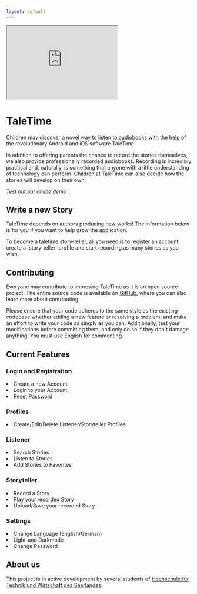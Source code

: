 ```yaml
---
layout: default
---
```


<div id="app" class="d-none d-md-block">
    <iframe title="Test"
            width="300"
            height="200"
            src="https://taletime-2022.web.app/#/"
            ></iframe>
    
</div>



# TaleTime

Children may discover a novel way to listen to audiobooks with the help of the revolutionary Android and iOS software TaleTime.

In addition to offering parents the chance to record the stories themselves, we also provide professionally recorded audiobooks. Recording is incredibly practical and, naturally, is something that anyone with a little understanding of technology can perform. Children at TaleTime can also decide how the stories will develop on their own.

<!-- <div class="d-lg-none">
    <p class="lead">
        <a href="app">Test out our online demo!</a>
    </p>
</div> -->
*[Test out our online demo](https://taletime-2022.web.app/#/)*

## Write a new Story

TaleTime depends on authors producing new works! The information below is for you if you want to help grow the application.

To become a taletime story-teller, all you need is to register an account, create a 'story-teller' profile and start recording as many stories as you wish. 


## Contributing

Everyone may contribute to improving TaleTime as it is an open source project. The entire source code is available on [GitHub](https://github.com/TaleTime/TaleTime_2/tree/main/taletime),  where you can also learn more about contributing.

Please ensure that your code adheres to the same style as the existing codebase whether adding a new feature or resolving a problem, and make an effort to write your code as simply as you can. Additionally, test your modifications before committing them, and only do so if they don't damage anything. You must use English for commenting.

## Current Features

### Login and Registration

<li>Create a new Account</li>
<li>Login to your Account</li>
<li>Reset Password</li>

### Profiles

<li>Create/Edit/Delete Listener/Storyteller Profiles</li>

### Listener

<li>Search Stories</li>
<li>Listen to Stories</li>
<li>Add Stories to Favorites</li>

### Storyteller

<li>Record a Story</li>
<li>Play your recorded Story</li>
<li>Upload/Save your recorded Story</li>

### Settings

<li>Change Language (English/German)</li>
<li>Light-and Darkmode</li>
<li>Change Password</li>


## About us

This project is in active development by several students of [Hochschule für Technik und Wirtschaft des Saarlandes](http://www.htwsaar.de).

